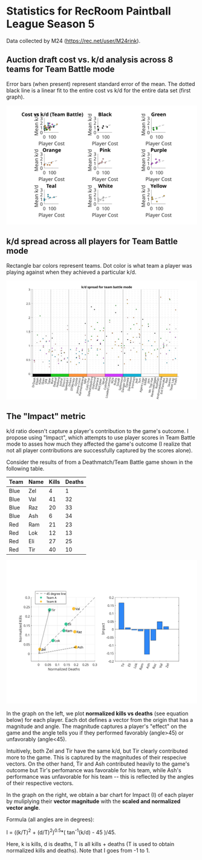 # Statistics for RecRoom Paintball League Season 5

Data collected by M24 (https://rec.net/user/M24rink).

## Auction draft cost vs. k/d analysis across 8 teams for Team Battle mode 

Error bars (when present) represent standard error of the mean. The dotted black line is a linear fit to the entire cost vs k/d for the entire data set (first graph).

![Cost vs k/d](https://github.com/DebrajGhose/RecRoomPaintball/blob/master/Season%205/CostvsKD.svg)


## k/d spread across all players for Team Battle mode

Rectangle bar colors represent teams. Dot color is what team a player was playing against when they achieved a particular k/d.

![k/ds for each player](https://github.com/DebrajGhose/RecRoomPaintball/blob/master/Season%205/KDspread.svg)

## The "Impact" metric

k/d ratio doesn't capture a player's contribution to the game's outcome. I propose using "Impact", which attempts to use player scores in Team Battle mode to asses how much they affected the game's outcome (I realize that not all player contributions are successfully captured by the scores alone).

Consider the results of from a Deathmatch/Team Battle game shown in the following table.

| Team | Name | Kills | Deaths |
|------|------|-------|--------|
| Blue | Zel  | 4     | 1      |
| Blue | Val  | 41    | 32     |
| Blue | Raz  | 20    | 33     |
| Blue | Ash  | 6     | 34     |
| Red  | Ram  | 21    | 23     |
| Red  | Lok  | 12    | 13     |
| Red  | Eli  | 27    | 25     |
| Red  | Tir  | 40    | 10     |

![Impact metric](https://github.com/DebrajGhose/RecRoomPaintball/blob/master/Metrics/Metric.svg)

In the graph on the left, we plot **normalized kills vs deaths** (see equation below) for each player. Each dot defines a vector from the origin that has a magnitude and angle. The magnitude captures a player's "effect" on the game and the angle tells you if they performed favorably (angle>45) or unfavorably (angle<45).

Intuitively, both Zel and Tir have the same k/d, but Tir clearly contributed more to the game. This is captured by the magnitudes of their respecive vectors. On the other hand, Tir and Ash contributed heavily to the game's outcome but Tir's perfomance was favorable for his team, while Ash's performance was unfavorable for his team -- this is reflected by the angles of their respective vectors.

In the graph on the right, we obtain a bar chart for Impact (I) of each player by muliplying their **vector magnitude** with the **scaled and normalized vector angle**.

Formula (all angles are in degrees):

I = ((k/T)<sup>2</sup> + (d/T)<sup>2</sup>)<sup>0.5</sup>*( tan<sup>-1</sup>(k/d) - 45 )/45.

Here, k is kills, d is deaths, T is all kills + deaths (T is used to obtain normalized kills and deaths). Note that I goes from -1 to 1.


